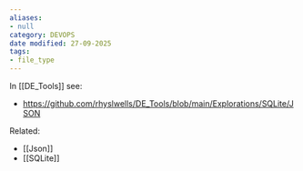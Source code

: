 ```yaml
---
aliases:
- null
category: DEVOPS
date modified: 27-09-2025
tags:
- file_type
---
```

In [[DE_Tools]] see:
- https://github.com/rhyslwells/DE_Tools/blob/main/Explorations/SQLite/JSON

Related:
- [[Json]]
- [[SQLite]]
